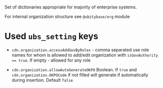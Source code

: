 Set of dictionaries appropriate for majority of enterprise systems.

For internal organization structure see `@ubitybase/org` module

# Used `ubs_setting` keys

 - `cdn.organization.accessAddGovByRoles` - comma separated use role names for whom is allowed 
 to add/edit organization with `isGovAuthority == true`. If empty - allowed for any role
 
 - `cdn.organization.allowAutoGenerateOKPO` Boolean. If `true` and `cdn.organization.OKPOCode` if not filled 
 will generate if automatically during insertion. Default `false` 


